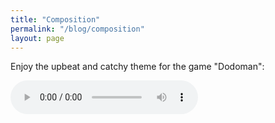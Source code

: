 ```yaml
---
title: "Composition"
permalink: "/blog/composition"
layout: page
---
```


<html>
<body>
  <p>Enjoy the upbeat and catchy theme for the game "Dodoman":</p>
  <audio controls>
    <source src="/assets/audio/dodoman_theme.mp3" type="audio/mpeg">
    Your browser does not support the audio element.
  </audio>
</body>
</html>
